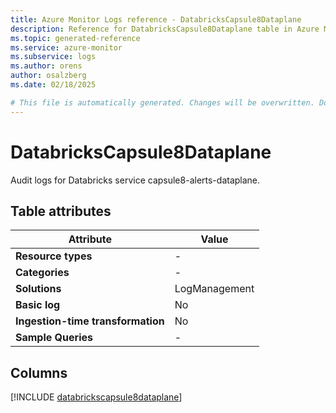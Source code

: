 ```yaml
---
title: Azure Monitor Logs reference - DatabricksCapsule8Dataplane
description: Reference for DatabricksCapsule8Dataplane table in Azure Monitor Logs.
ms.topic: generated-reference
ms.service: azure-monitor
ms.subservice: logs
ms.author: orens
author: osalzberg
ms.date: 02/18/2025

# This file is automatically generated. Changes will be overwritten. Do not change this file directly.
---
```


# DatabricksCapsule8Dataplane

Audit logs for Databricks service capsule8-alerts-dataplane.


## Table attributes

|Attribute|Value|
|---|---|
|**Resource types**|-|
|**Categories**|-|
|**Solutions**| LogManagement|
|**Basic log**|No|
|**Ingestion-time transformation**|No|
|**Sample Queries**|-|



## Columns
  
[!INCLUDE [databrickscapsule8dataplane](~/reusable-content/ce-skilling/azure/includes/azure-monitor/reference/tables/databrickscapsule8dataplane-include.md)]
